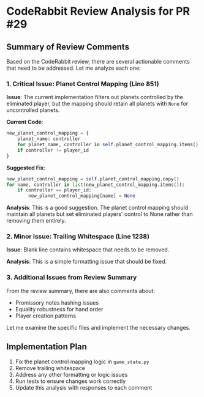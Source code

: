 # CodeRabbit Review Analysis for PR #29

## Summary of Review Comments

Based on the CodeRabbit review, there are several actionable comments that need to be addressed. Let me analyze each one:

### 1. Critical Issue: Planet Control Mapping (Line 851)

**Issue**: The current implementation filters out planets controlled by the eliminated player, but the mapping should retain all planets with `None` for uncontrolled planets.

**Current Code**:
```python
new_planet_control_mapping = {
    planet_name: controller
    for planet_name, controller in self.planet_control_mapping.items()
    if controller != player_id
}
```

**Suggested Fix**:
```python
new_planet_control_mapping = self.planet_control_mapping.copy()
for name, controller in list(new_planet_control_mapping.items()):
    if controller == player_id:
        new_planet_control_mapping[name] = None
```

**Analysis**: This is a good suggestion. The planet control mapping should maintain all planets but set eliminated players' control to None rather than removing them entirely.

### 2. Minor Issue: Trailing Whitespace (Line 1238)

**Issue**: Blank line contains whitespace that needs to be removed.

**Analysis**: This is a simple formatting issue that should be fixed.

### 3. Additional Issues from Review Summary

From the review summary, there are also comments about:
- Promissory notes hashing issues
- Equality robustness for hand order
- Player creation patterns

Let me examine the specific files and implement the necessary changes.

## Implementation Plan

1. Fix the planet control mapping logic in `game_state.py`
2. Remove trailing whitespace
3. Address any other formatting or logic issues
4. Run tests to ensure changes work correctly
5. Update this analysis with responses to each comment